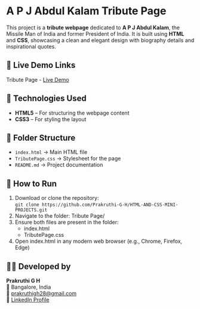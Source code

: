 # A P J Abdul Kalam Tribute Page

This project is a **tribute webpage** dedicated to **A P J Abdul Kalam**, the Missile Man of India and former President of India. It is built using **HTML** and **CSS**, showcasing a clean and elegant design with biography details and inspirational quotes.

## 🔗 Live Demo Links

Tribute Page - [Live Demo](https://prakruthi-g-h.github.io/HTML-AND-CSS-MINI-PROJECTS/Tribute%20Page)

## 🔧 Technologies Used

- **HTML5** – For structuring the webpage content
- **CSS3** – For styling the layout

## 📁 Folder Structure

- `index.html` → Main HTML file  
- `TributePage.css` → Stylesheet for the page  
- `README.md` → Project documentation
  
## 🚀 How to Run
  
1. Download or clone the repository:  
   `git clone https://github.com/Prakruthi-G-H/HTML-AND-CSS-MINI-PROJECTS.git`
2. Navigate to the folder: Tribute Page/
3. Ensure both files are present in the folder:
    - index.html
    - TributePage.css
4. Open index.html in any modern web browser (e.g., Chrome, Firefox, Edge)

## 👩‍💻 Developed by

**Prakruthi G H**  
📍 Bangalore, India  
📧 prakruthigh28@gmail.com  
🔗 [LinkedIn Profile](https://www.linkedin.com/in/prakruthi-g-h)

